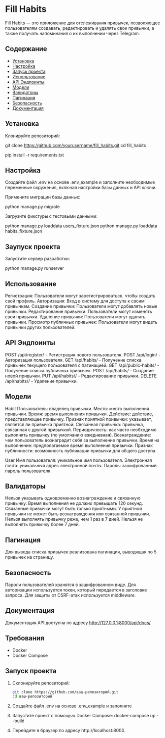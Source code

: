 # Fill Habits

Fill Habits — это приложение для отслеживания привычек, позволяющее пользователям создавать, редактировать 
и удалять свои привычки, а также получать напоминания о их выполнении через Telegram.

## Содержание

- [Установка](#установка)
- [Настройка](#настройка)
- [Запуск проекта](#запуск-проекта)
- [Использование](#использование)
- [API Эндпоинты](#api-эндпоинты)
- [Модели](#модели)
- [Валидаторы](#валидаторы)
- [Пагинация](#пагинация)
- [Безопасность](#безопасность)
- [Документация](#документация)

## Установка

Клонируйте репозиторий:

   git clone https://github.com/yourusername/fill_habits.git
   cd fill_habits

   pip install -r requirements.txt
   

## Настройка

Создайте файл .env на основе .env_example и заполните необходимые переменные окружения, 
включая настройки базы данных и API ключи.

  Примените миграции базы данных:

   python manage.py migrate
   
   Загрузите фикстуры с тестовыми данными:

   python manage.py loaddata users_fixture.json
    python manage.py loaddata habits_fixture.json

## Заупуск проекта

  Запустите сервер разработки:


   python manage.py runserver

## Использование

Регистрация: Пользователи могут зарегистрироваться, чтобы создать свой профиль.
Авторизация: Вход в систему для доступа к своим привычкам.
Создание привычки: Пользователи могут добавлять новые привычки.
Редактирование привычки: Пользователи могут изменять свои привычки.
Удаление привычки: Пользователи могут удалять привычки.
Просмотр публичных привычек: Пользователи могут видеть привычки других пользователей.

## API Эндпоинты

POST /api/register/ - Регистрация нового пользователя.
POST /api/login/ - Авторизация пользователя.
GET /api/habits/ - Получение списка привычек текущего пользователя с пагинацией.
GET /api/public-habits/ - Получение списка публичных привычек.
POST /api/habits/ - Создание новой привычки.
PUT /api/habits/<id>/ - Редактирование привычки.
DELETE /api/habits/<id>/ - Удаление привычки.

## Модели
Habit
Пользователь: владелец привычки.
Место: место выполнения привычки.
Время: время выполнения привычки.
Действие: действие, представляющее привычку.
Признак приятной привычки: указывает, является ли привычка приятной.
Связанная привычка: привычка, связанная с другой привычкой.
Периодичность: как часто необходимо выполнять привычку (по умолчанию ежедневная).
Вознаграждение: чем пользователь вознаградит себя за выполнение привычки.
Время на выполнение: предполагаемое время выполнения привычки.
Признак публичности: возможность публикации привычки для общего доступа.

User
Имя пользователя: уникальное имя пользователя.
Электронная почта: уникальный адрес электронной почты.
Пароль: зашифрованный пароль пользователя.

## Валидаторы

Нельзя указывать одновременно вознаграждение и связанную привычку.
Время выполнения не должно превышать 120 секунд.
Связанные привычки могут быть только приятными.
У приятной привычки не может быть вознаграждения или связанной привычки.
Нельзя выполнять привычку реже, чем 1 раз в 7 дней.
Нельзя не выполнять привычку более 7 дней.

## Пагинация

Для вывода списка привычек реализована пагинация, выводящая по 5 привычек на страницу.

## Безопасность

Пароли пользователей хранятся в зашифрованном виде.
Для авторизации используется токен, который передается в заголовке запроса.
Для защиты от CSRF-атак используется middleware.

## Документация

Документация API доступна по адресу http://127.0.0.1:8000/api/docs/


## Требования
- Docker
- Docker Compose

## Запуск проекта
1. Склонируйте репозиторий:
   ```bash
   git clone https://github.com/ваш-репозиторий.git
   cd ваш-репозиторий
   
2. Создайте файл .env на основе .env_example и заполните
   
3. Запустите проект с помощью Docker Compose:
    docker-compose up --build

4. Перейдите в браузер по адресу http://localhost:8000.